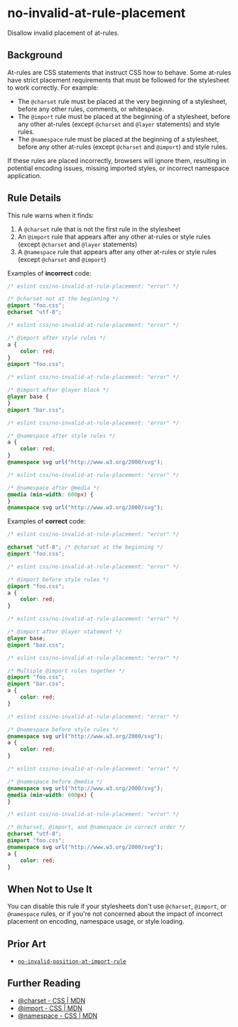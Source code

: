 # no-invalid-at-rule-placement

Disallow invalid placement of at-rules.

## Background

At-rules are CSS statements that instruct CSS how to behave. Some at-rules have strict placement requirements that must be followed for the stylesheet to work correctly. For example:

- The `@charset` rule must be placed at the very beginning of a stylesheet, before any other rules, comments, or whitespace.
- The `@import` rule must be placed at the beginning of a stylesheet, before any other at-rules (except `@charset` and `@layer` statements) and style rules.
- The `@namespace` rule must be placed at the beginning of a stylesheet, before any other at-rules (except `@charset` and `@import`) and style rules.

If these rules are placed incorrectly, browsers will ignore them, resulting in potential encoding issues, missing imported styles, or incorrect namespace application.

## Rule Details

This rule warns when it finds:

1. A `@charset` rule that is not the first rule in the stylesheet
2. An `@import` rule that appears after any other at-rules or style rules (except `@charset` and `@layer` statements)
3. A `@namespace` rule that appears after any other at-rules or style rules (except `@charset` and `@import`)

Examples of **incorrect** code:

```css
/* eslint css/no-invalid-at-rule-placement: "error" */

/* @charset not at the beginning */
@import "foo.css";
@charset "utf-8";
```

```css
/* eslint css/no-invalid-at-rule-placement: "error" */

/* @import after style rules */
a {
	color: red;
}
@import "foo.css";
```

```css
/* eslint css/no-invalid-at-rule-placement: "error" */

/* @import after @layer block */
@layer base {
}
@import "bar.css";
```

```css
/* eslint css/no-invalid-at-rule-placement: "error" */

/* @namespace after style rules */
a {
	color: red;
}
@namespace svg url("http://www.w3.org/2000/svg");
```

```css
/* eslint css/no-invalid-at-rule-placement: "error" */

/* @namespace after @media */
@media (min-width: 600px) {
}
@namespace svg url("http://www.w3.org/2000/svg");
```

Examples of **correct** code:

```css
/* eslint css/no-invalid-at-rule-placement: "error" */

@charset "utf-8"; /* @charset at the beginning */
@import "foo.css";
```

```css
/* eslint css/no-invalid-at-rule-placement: "error" */

/* @import before style rules */
@import "foo.css";
a {
	color: red;
}
```

```css
/* eslint css/no-invalid-at-rule-placement: "error" */

/* @import after @layer statement */
@layer base;
@import "baz.css";
```

```css
/* eslint css/no-invalid-at-rule-placement: "error" */

/* Multiple @import rules together */
@import "foo.css";
@import "bar.css";
a {
	color: red;
}
```

```css
/* eslint css/no-invalid-at-rule-placement: "error" */

/* @namespace before style rules */
@namespace svg url("http://www.w3.org/2000/svg");
a {
	color: red;
}
```

```css
/* eslint css/no-invalid-at-rule-placement: "error" */

/* @namespace before @media */
@namespace svg url("http://www.w3.org/2000/svg");
@media (min-width: 600px) {
}
```

```css
/* eslint css/no-invalid-at-rule-placement: "error" */

/* @charset, @import, and @namespace in correct order */
@charset "utf-8";
@import "foo.css";
@namespace svg url("http://www.w3.org/2000/svg");
a {
	color: red;
}
```

## When Not to Use It

You can disable this rule if your stylesheets don't use `@charset`, `@import`, or `@namespace` rules, or if you're not concerned about the impact of incorrect placement on encoding, namespace usage, or style loading.

## Prior Art

- [`no-invalid-position-at-import-rule`](https://stylelint.io/user-guide/rules/no-invalid-position-at-import-rule/)

## Further Reading

- [@charset - CSS | MDN](https://developer.mozilla.org/en-US/docs/Web/CSS/@charset)
- [@import - CSS | MDN](https://developer.mozilla.org/en-US/docs/Web/CSS/@import)
- [@namespace - CSS | MDN](https://developer.mozilla.org/en-US/docs/Web/CSS/@namespace)
